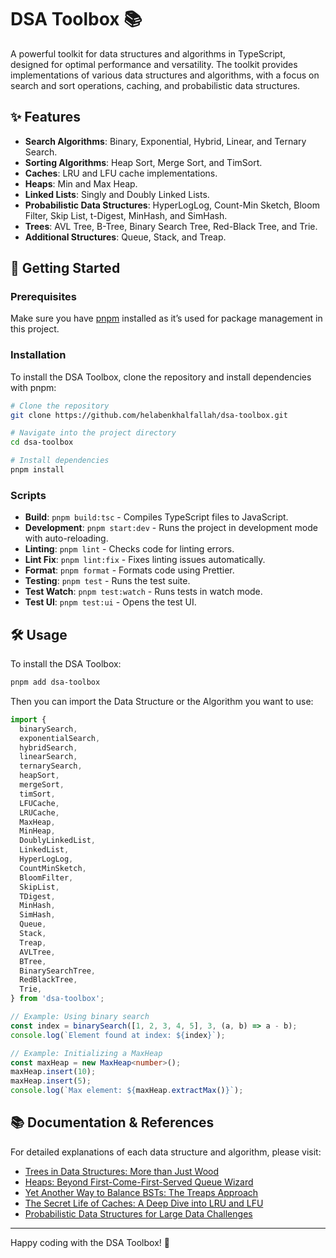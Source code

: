 
# DSA Toolbox 📚

A powerful toolkit for data structures and algorithms in TypeScript, designed for optimal performance and versatility. The toolkit provides implementations of various data structures and algorithms, with a focus on search and sort operations, caching, and probabilistic data structures.

## ✨ Features

- **Search Algorithms**: Binary, Exponential, Hybrid, Linear, and Ternary Search.
- **Sorting Algorithms**: Heap Sort, Merge Sort, and TimSort.
- **Caches**: LRU and LFU cache implementations.
- **Heaps**: Min and Max Heap.
- **Linked Lists**: Singly and Doubly Linked Lists.
- **Probabilistic Data Structures**: HyperLogLog, Count-Min Sketch, Bloom Filter, Skip List, t-Digest, MinHash, and SimHash.
- **Trees**: AVL Tree, B-Tree, Binary Search Tree, Red-Black Tree, and Trie.
- **Additional Structures**: Queue, Stack, and Treap.

## 🚀 Getting Started

### Prerequisites
Make sure you have [pnpm](https://pnpm.io/) installed as it’s used for package management in this project.

### Installation

To install the DSA Toolbox, clone the repository and install dependencies with pnpm:

```bash
# Clone the repository
git clone https://github.com/helabenkhalfallah/dsa-toolbox.git

# Navigate into the project directory
cd dsa-toolbox

# Install dependencies
pnpm install
```

### Scripts

- **Build**: `pnpm build:tsc` - Compiles TypeScript files to JavaScript.
- **Development**: `pnpm start:dev` - Runs the project in development mode with auto-reloading.
- **Linting**: `pnpm lint` - Checks code for linting errors.
- **Lint Fix**: `pnpm lint:fix` - Fixes linting issues automatically.
- **Format**: `pnpm format` - Formats code using Prettier.
- **Testing**: `pnpm test` - Runs the test suite.
- **Test Watch**: `pnpm test:watch` - Runs tests in watch mode.
- **Test UI**: `pnpm test:ui` - Opens the test UI.

## 🛠️ Usage

To install the DSA Toolbox:
```bash
pnpm add dsa-toolbox 
```

Then you can import the Data Structure or the Algorithm you want to use:

```typescript
import {
  binarySearch,
  exponentialSearch,
  hybridSearch,
  linearSearch,
  ternarySearch,
  heapSort,
  mergeSort,
  timSort,
  LFUCache,
  LRUCache,
  MaxHeap,
  MinHeap,
  DoublyLinkedList,
  LinkedList,
  HyperLogLog,
  CountMinSketch,
  BloomFilter,
  SkipList,
  TDigest,
  MinHash,
  SimHash,
  Queue,
  Stack,
  Treap,
  AVLTree,
  BTree,
  BinarySearchTree,
  RedBlackTree,
  Trie,
} from 'dsa-toolbox';

// Example: Using binary search
const index = binarySearch([1, 2, 3, 4, 5], 3, (a, b) => a - b);
console.log(`Element found at index: ${index}`);

// Example: Initializing a MaxHeap
const maxHeap = new MaxHeap<number>();
maxHeap.insert(10);
maxHeap.insert(5);
console.log(`Max element: ${maxHeap.extractMax()}`);
```

## 📚 Documentation & References

For detailed explanations of each data structure and algorithm, please visit:

- [Trees in Data Structures: More than Just Wood](https://helabenkhalfallah.com/2024/10/11/trees-in-data-structures-more-than-just-wood/)
- [Heaps: Beyond First-Come-First-Served Queue Wizard](https://helabenkhalfallah.com/2024/10/14/heaps-beyond-first-come-first-served-queue-wizard/)
- [Yet Another Way to Balance BSTs: The Treaps Approach](https://helabenkhalfallah.com/2024/10/28/yet-another-way-to-balance-bsts-the-treaps-approach/)
- [The Secret Life of Caches: A Deep Dive into LRU and LFU](https://helabenkhalfallah.com/2024/11/01/the-secret-life-of-caches-a-deep-dive-into-lru-and-lfu/)
- [Probabilistic Data Structures for Large Data Challenges](https://helabenkhalfallah.com/2024/11/03/probabilistic-data-structures-for-large-data-challenges/)

---

Happy coding with the DSA Toolbox! 🎉
